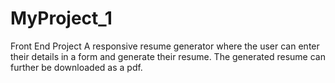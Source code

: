 # MyProject_1
Front End Project
A responsive resume generator where the user can enter their details in a form and generate their resume.
The generated resume can further be downloaded as a pdf.

